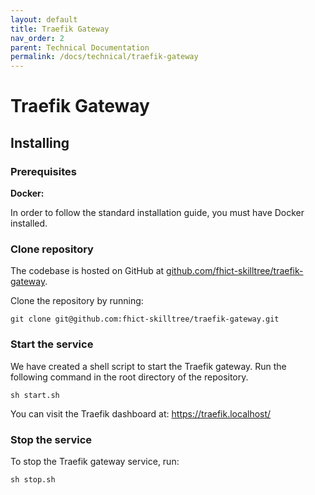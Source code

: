 ```yaml
---
layout: default
title: Traefik Gateway
nav_order: 2
parent: Technical Documentation
permalink: /docs/technical/traefik-gateway
---
```


# Traefik Gateway

## Installing

### Prerequisites

**Docker:**

In order to follow the standard installation guide, you must have Docker installed.

### Clone repository

The codebase is hosted on GitHub at [github.com/fhict-skilltree/traefik-gateway](https://github.com/fhict-skilltree/traefik-gateway).

Clone the repository by running:

```shell
git clone git@github.com:fhict-skilltree/traefik-gateway.git
```

### Start the service

We have created a shell script to start the Traefik gateway. Run the following command in the root directory of the repository.

```shell
sh start.sh
```

You can visit the Traefik dashboard at: https://traefik.localhost/

### Stop the service

To stop the Traefik gateway service, run:

```shell
sh stop.sh
```
